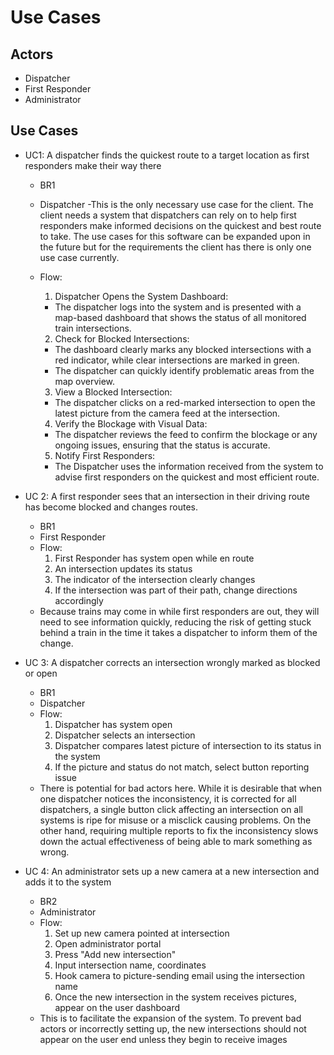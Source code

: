 # Use Cases

## Actors
- Dispatcher
- First Responder
- Administrator

## Use Cases
- UC1: A dispatcher finds the quickest route to a target location as first responders make their way there
  - BR1
  - Dispatcher
  -This is the only necessary use case for the client. The client needs a system that dispatchers
can rely on to help first responders make informed decisions on the quickest and best route to take.
The use cases for this software can be expanded upon in the future but for the requirements the client has
there is only one use case currently.

  - Flow:
    1) Dispatcher Opens the System Dashboard:
    - The dispatcher logs into the system and is presented with a map-based dashboard that shows the status of all monitored train intersections.
    2) Check for Blocked Intersections:
    - The dashboard clearly marks any blocked intersections
with a red indicator, while clear intersections are marked in green.
    - The dispatcher can quickly identify problematic areas from the map overview.
    3) View a Blocked Intersection:
    - The dispatcher clicks on a red-marked intersection to open the latest picture from the camera feed at the intersection.
    4) Verify the Blockage with Visual Data:
    - The dispatcher reviews the feed to confirm the blockage or any ongoing issues, ensuring that the status is accurate.
    5) Notify First Responders:
    - The Dispatcher uses the information received from the system to advise first responders on the quickest and most efficient route.


- UC 2: A first responder sees that an intersection in their driving route has become blocked and changes routes.
  - BR1
  - First Responder
  - Flow:
    1) First Responder has system open while en route
    2) An intersection updates its status
    3) The indicator of the intersection clearly changes
    4) If the intersection was part of their path, change directions accordingly
  - Because trains may come in while first responders are out, they will need to see information quickly, reducing the risk of getting stuck behind a train in the time it takes a dispatcher to inform them of the change.
  

- UC 3: A dispatcher corrects an intersection wrongly marked as blocked or open
  - BR1
  - Dispatcher
  - Flow:
    1) Dispatcher has system open
    2) Dispatcher selects an intersection
    3) Dispatcher compares latest picture of intersection to its status in the system
    4) If the picture and status do not match, select button reporting issue
  - There is potential for bad actors here. While it is desirable that when one dispatcher notices the inconsistency, it is corrected for all dispatchers, a single button click affecting an intersection on all systems is ripe for misuse or a misclick causing problems. On the other hand, requiring multiple reports to fix the inconsistency slows down the actual effectiveness of being able to mark something as wrong.


- UC 4: An administrator sets up a new camera at a new intersection and adds it to the system
  - BR2
  - Administrator
  - Flow:
    1) Set up new camera pointed at intersection
    3) Open administrator portal
    4) Press "Add new intersection"
    5) Input intersection name, coordinates
    6) Hook camera to picture-sending email using the intersection name
    7) Once the new intersection in the system receives pictures, appear on the user dashboard
  - This is to facilitate the expansion of the system. To prevent bad actors or incorrectly setting up, the new intersections should not appear on the user end unless they begin to receive images

